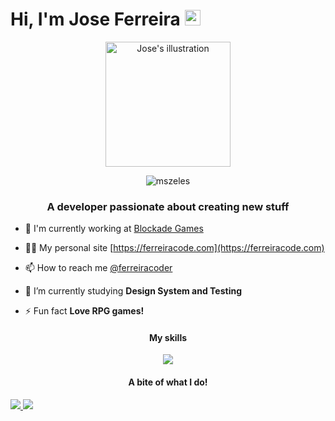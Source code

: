 <h1>Hi, I'm Jose Ferreira <img src="https://media.giphy.com/media/hvRJCLFzcasrR4ia7z/giphy.gif" width="25px"></h1>

<div align="center">

<img src="https://i.ibb.co/9Hk87D2/Ilustra.png" alt="Jose's illustration" width="200px">

</div>


<p align="center"> <img src="https://komarev.com/ghpvc/?username=codeferreira&label=Profile%20views&color=0e75b6&style=flat" alt="mszeles" /> </p>


<h3 align="center">A developer passionate about creating new stuff</h3>

- 🔭 I'm currently working at [Blockade Games](https://blockade.games/)

- 👨‍💻 My personal site [https://ferreiracode.com](https://ferreiracode.com)

- 📫 How to reach me [@ferreiracoder](https://twitter.com/ferreiracoder)

- 🌱 I’m currently studying **Design System and Testing**

- ⚡ Fun fact **Love RPG games!**

<div>
  
  
<h4 align="center">My skills</h3>
<p align="center">
  <a href="https://skillicons.dev">
    <img src="https://skillicons.dev/icons?perline=6&theme=dark&i=html,css,git,js,ts,nodejs,express,nestjs,prisma,mongodb,redis,postgres,graphql,react,nextjs,styledcomponents,tailwind,firebase,docker,supabase,vscode,linux,figma,vim" />
  </a>
</p>
  
<h4 align="center">A bite of what I do!</h3>

<p>
  <a href="https://github.com/anuraghazra/github-readme-stats">
    <img src="https://github-readme-stats.vercel.app/api?username=codeferreira&count_private=true&show_icons=true&theme=dracula" /> 
  </a>
  
  <a href="https://github.com/anuraghazra/github-readme-stats">
    <img src="https://github-readme-stats.vercel.app/api/top-langs/?username=codeferreira&layout=compact&theme=dracula" /> 
  </a>
  
</p>


</div>
